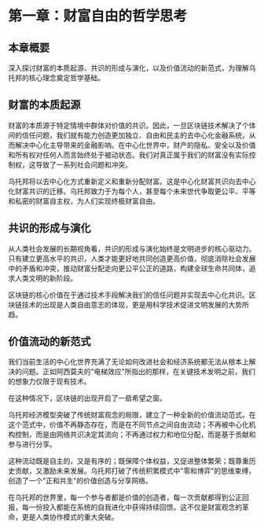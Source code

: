 # 第一章：财富自由的哲学思考

## 本章概要

深入探讨财富的本质起源、共识的形成与演化，以及价值流动的新范式，为理解乌托邦的核心理念奠定哲学基础。

## 财富的本质起源

财富的本质源于特定情境中群体对价值的共识。因此，一旦区块链技术解决了个体间的信任问题，我们就有能力创造更加独立、自由和民主的去中心化金融系统，从而解决中心化主导带来的金融影响。在中心化世界中，财产的隐私、安全以及价值和所有权对任何人而言始终处于被动状态。我们对真正属于我们的财富没有实际控制权，这导致了一系列社会问题和冲突。

乌托邦将以去中心化方式重新定义和重新分配财富。这是中心化财富共识向去中心化财富共识的迁移。乌托邦致力于为每个人，甚至每个未来世代争取更公平、平等和私密的财富自主权，为人们实现终极财富自由。

## 共识的形成与演化

从人类社会发展的长期视角看，共识的形成与演化始终是文明进步的核心驱动力。只有建立更高水平的共识，人类才能更好地共同创造更高价值，彻底消除社会发展中的矛盾和冲突，推动财富分配走向更公平公正的道路，构建全球生命共同体，追求人类文明的新阶段。

区块链的核心价值在于通过技术手段解决我们的信任问题并实现去中心化共识。区块链技术的出现是人类自由意志的体现，更是用科学技术促进文明发展的大势所趋。

## 价值流动的新范式

我们当前生活的中心化世界充满了无论如何改进社会和经济系统都无法从根本上解决的问题。正如阿西莫夫的"电梯效应"所指出的那样，在关键技术发明之前，我们的想象力仅限于现有技术。

在这种情况下，区块链的出现开启了一扇希望之窗。

乌托邦经济模型突破了传统财富观念的局限，建立了一种全新的价值流动范式。在这个范式中，价值不再静态存在，而是在不同节点之间自由流动；不再被中心化机构控制，而是由网络共识决定其流向；不再通过权力和地位分配，而是基于贡献和参与进行分享。

这种流动既是自主的，又是有序的；既保障个体权益，又促进整体繁荣；既尊重历史贡献，又激励未来发展。乌托邦打破了传统积累模式中"零和博弈"的思维束缚，创造了一个"正和共生"的价值创造与分享网络。

在乌托邦的世界里，每一个参与者都是价值的创造者，每一次贡献都得到公正回报，每一份投入都能在系统的自我进化中获得持续回馈。这不仅是财富观念的革命，更是人类协作模式的重大突破。